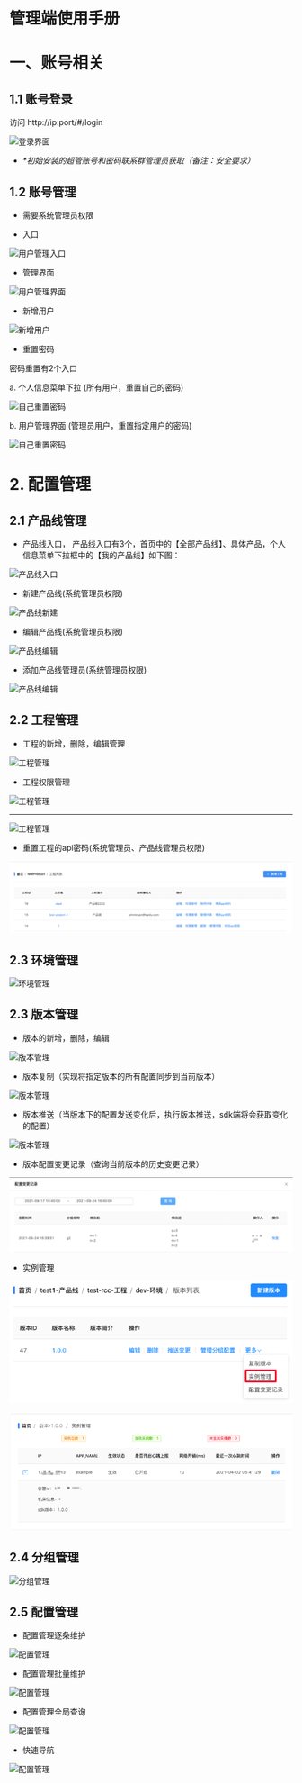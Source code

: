 # 管理端使用手册

# 一、账号相关

## 1.1 账号登录

访问 http://ip:port/#/login

![登录界面](./img/login.png "登录")

- *\*初始安装的超管账号和密码联系群管理员获取（备注：安全要求）*

## 1.2 账号管理

- 需要系统管理员权限
  
- 入口
  
![用户管理入口](./img/account-entry.png "用户管理入口")

- 管理界面

![用户管理界面](./img/account-list.png)

- 新增用户

![新增用户](./img/account-create.png)

- 重置密码

密码重置有2个入口

a. 个人信息菜单下拉 (所有用户，重置自己的密码)

![自己重置密码](./img/rest-pwd-1.png)

b. 用户管理界面 (管理员用户，重置指定用户的密码)

![自己重置密码](./img/rest-pwd-2.png)


# 2. 配置管理

## 2.1 产品线管理

- 产品线入口， 产品线入口有3个，首页中的【全部产品线】、具体产品，个人信息菜单下拉框中的【我的产品线】如下图：
  
![产品线入口](./img/product_entry.png)


- 新建产品线(系统管理员权限)
  
![产品线新建](./img/product_create.png)

- 编辑产品线(系统管理员权限)
 
![产品线编辑](./img/product_update.png)

- 添加产品线管理员(系统管理员权限)

![产品线编辑](./img/product-member.png)


## 2.2 工程管理

- 工程的新增，删除，编辑管理

![工程管理](./img/project-manage.png)


- 工程权限管理

![工程管理](img/project-member-entry.png)

---

![工程管理](img/project-member-edit.png)

- 重置工程的api密码(系统管理员、产品线管理员权限)

![工程管理](img/reset-apipassword.png)


## 2.3 环境管理

![环境管理](img/environment.png)

## 2.3 版本管理

- 版本的新增，删除，编辑

![版本管理](img/version-list.png)


- 版本复制（实现将指定版本的所有配置同步到当前版本）

![版本管理](img/version-copy.png)

- 版本推送（当版本下的配置发送变化后，执行版本推送，sdk端将会获取变化的配置）

![版本管理](img/version-push.png)

- 版本配置变更记录（查询当前版本的历史变更记录）

![版本管理](img/version-change-log.png)

- 实例管理

![版本管理](img/brcc-install-manage-enter.png)

![版本管理](img/brcc-instance.png)

## 2.4 分组管理

![分组管理](img/group-list.png)

## 2.5 配置管理

- 配置管理逐条维护

![配置管理](img/config-single.png)

- 配置管理批量维护

![配置管理](img/config-batch.png)

- 配置管理全局查询
  
![配置管理](img/config-search.png)

- 快速导航

![配置管理](img/quick-navigation.png)
